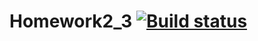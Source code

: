 # Homework2_3 [![Build status](https://ci.appveyor.com/api/projects/status/simf8pjg7fxrr6gk?svg=true)](https://ci.appveyor.com/project/cromax-max/homework2-3)

